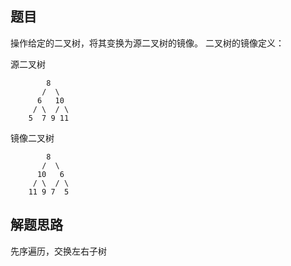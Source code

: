 ## 题目
操作给定的二叉树，将其变换为源二叉树的镜像。
二叉树的镜像定义：

源二叉树 

    	    8
    	   /  \
    	  6   10
    	 / \  / \
    	5  7 9 11
    	
镜像二叉树

    	    8
    	   /  \
    	  10   6
    	 / \  / \
    	11 9 7  5
## 解题思路
先序遍历，交换左右子树